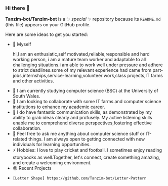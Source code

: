 ### Hi there 👋


**Tanzim-bot/Tanzim-bot** is a ✨ _special_ ✨ repository because its `README.md` (this file) appears on your GitHub profile.

Here are some ideas to get you started:

- 🔭 Myself
  <p>hi,I am an enthusiatic,self motivated,reliable,responsible and hard working person, i am a mature team worker and adaptable to all challenging situations.i am able to work well under pressure and adhere to strict deadlines.some of my relevant experience had came from part-jobs,internships,service-learning,volunteer work,class projects,IT farms and other activities.</p>
- 🌱 I am currently studying computer science (BSC) at the University of South Wales.
- 👯 I am looking to collaborate with some IT farms and computer science institutions to enhance my academic career.
- 🤔 I do have fantastic communication skills, as demonstrated by my ability to grab ideas clearly and profusely. My active listening skills enable me to comprehend diverse perspectives,fostering effective collaboration.
- 💬 Feel free to ask me anything about computer science stuff or IT-related things. I am always open to getting connected with new individuals for learning opportunities.
- ⚡ Hobbies: I love to play cricket and football. I sometimes enjoy reading storybooks as well.Together, let's connect, create something amazing, and create a welcoming environment.
-  😝 Recent Projects</h1>
-     [Letter Shape] https://github.com/Tanzim-bot/Letter-Pattern
